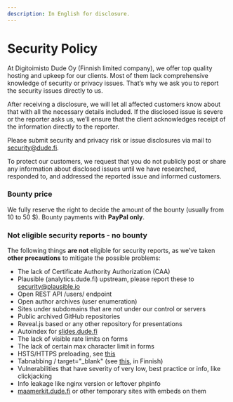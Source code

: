 ```yaml
---
description: In English for disclosure.
---
```


# Security Policy

At Digitoimisto Dude Oy (Finnish limited company), we offer top quality hosting and upkeep for our clients. Most of them lack comprehensive knowledge of security or privacy issues. That’s why we ask you to report the security issues directly to us.

After receiving a disclosure, we will let all affected customers know about that with all the necessary details included. If the disclosed issue is severe or the reporter asks us, we’ll ensure that the client acknowledges receipt of the information directly to the reporter.

Please submit security and privacy risk or issue disclosures via mail to [security@dude.fi](mailto:security@dude.fi).

To protect our customers, we request that you do not publicly post or share any information about disclosed issues until we have researched, responded to, and addressed the reported issue and informed customers.

### Bounty price

We fully reserve the right to decide the amount of the bounty (usually from 10 to 50 $). Bounty payments with **PayPal only**.

### Not eligible security reports - no bounty

The following things **are not** eligible for security reports, as we’ve taken **other precautions** to mitigate the possible problems:

* The lack of Certificate Authority Authorization (CAA)
* Plausible (analytics.dude.fi) upstream, please report these to [security@plausible.io](mailto:security@plausible.io)
* Open REST API /users/ endpoint
* Open author archives (user enumeration)
* Sites under subdomains that are not under our control or servers
* Public archived GitHub repositories
* Reveal.js based or any other repository for presentations
* Autoindex for [slides.dude.fi](https://slides.dude.fi)
* The lack of visible rate limits on forms
* The lack of certain max character limit in forms
* HSTS/HTTPS preloading, see [this](https://www.techtarget.com/searchsecurity/answer/Why-is-preloading-HTTP-Strict-Transport-Security-risky)
* Tabnabbing / target="\_blank" (see [this](https://www.dude.fi/uuteen-valilehteen-aukeavat-linkit), in Finnish)
* Vulnerabilities that have severity of very low, best practice or info, like clickjacking
* Info leakage like nginx version or leftover phpinfo
* [maamerkit.dude.fi](https://maamerkit.dude.fi/) or other temporary sites with embeds on them
